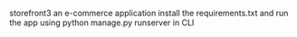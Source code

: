 storefront3
an e-commerce application
install the requirements.txt and run the app using python manage.py runserver in CLI
